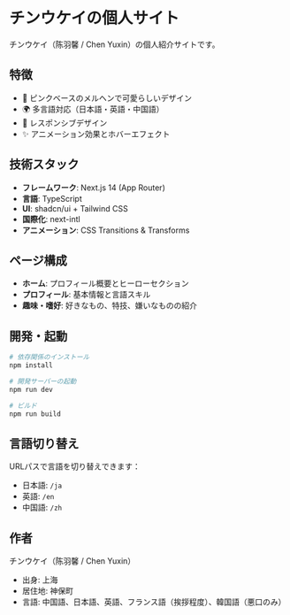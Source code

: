 # チンウケイの個人サイト

チンウケイ（陈羽馨 / Chen Yuxin）の個人紹介サイトです。

## 特徴

- 🌸 ピンクベースのメルヘンで可愛らしいデザイン
- 🌍 多言語対応（日本語・英語・中国語）
- 📱 レスポンシブデザイン
- ✨ アニメーション効果とホバーエフェクト

## 技術スタック

- **フレームワーク**: Next.js 14 (App Router)
- **言語**: TypeScript
- **UI**: shadcn/ui + Tailwind CSS
- **国際化**: next-intl
- **アニメーション**: CSS Transitions & Transforms

## ページ構成

- **ホーム**: プロフィール概要とヒーローセクション
- **プロフィール**: 基本情報と言語スキル
- **趣味・嗜好**: 好きなもの、特技、嫌いなものの紹介

## 開発・起動

```bash
# 依存関係のインストール
npm install

# 開発サーバーの起動
npm run dev

# ビルド
npm run build
```

## 言語切り替え

URLパスで言語を切り替えできます：
- 日本語: `/ja`
- 英語: `/en`
- 中国語: `/zh`

## 作者

チンウケイ（陈羽馨 / Chen Yuxin）
- 出身: 上海
- 居住地: 神保町
- 言語: 中国語、日本語、英語、フランス語（挨拶程度）、韓国語（悪口のみ）